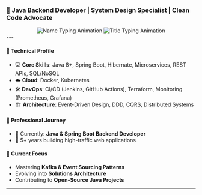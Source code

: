 ### 🚀 Java Backend Developer | System Design Specialist | Clean Code Advocate
<div align="center">
  <!-- Name Animation -->
  <img src="https://readme-typing-svg.demolab.com?font=Fira+Code&weight=600&size=26&duration=4000&pause=1000&color=38BDF7&width=600&height=80&lines=Javad+Mahdioun" alt="Name Typing Animation" />
  
  <!-- Title Animation -->
  <img src="https://readme-typing-svg.demolab.com?font=Fira+Code&pause=1000&width=600&lines=Building+scalable+backend+systems;Microservices+Architecture;Spring+Boot+Expert;Cloud-Native+Solutions" alt="Title Typing Animation" />
  
</div>
---

#### 🔧 Technical Profile
- 💻 **Core Skills**: Java 8+, Spring Boot, Hibernate, Microservices, REST APIs, SQL/NoSQL
- ☁️ **Cloud**: Docker, Kubernetes
- 🛠️ **DevOps**: CI/CD (Jenkins, GitHub Actions), Terraform, Monitoring (Prometheus, Grafana)
- 🏗️ **Architecture**: Event-Driven Design, DDD, CQRS, Distributed Systems

#### 🏢 Professional Journey
- 📌 Currently: **Java & Spring Boot Backend Developer**
- 🚀 5+ years building high-traffic web applications

#### 🌱 Current Focus
- Mastering **Kafka & Event Sourcing Patterns**
- Evolving into **Solutions Architecture**
- Contributing to **Open-Source Java Projects**

---




  

